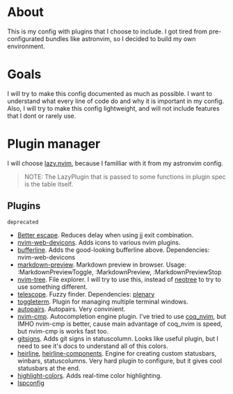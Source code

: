# About

This is my config with plugins that I choose to include. I got tired from
pre-configurated bundles like astronvim, so I decided to build my own
environment.

# Goals

I will try to make this config documented as much as possible. I want to
understand what every line of code do and why it is important in my config.
Also, I will try to make this config lightweight, and will not include features
that I dont or rarely use.

# Plugin manager

I will choose [lazy.nvim](https://github.com/folke/lazy.nvim), because I
familliar with it from my astronvim config.

> NOTE: The LazyPlugin that is passed to some functions in plugin spec is the table itself.

## Plugins

`deprecated`

 - [Better escape](https://github.com/max397574/better-escape.nvim). Reduces
 delay when using jj exit combination.
 - [nvim-web-devicons](https://github.com/nvim-tree/nvim-web-devicons). Adds
 icons to various nvim plugins.
 - [bufferline](https://github.com/akinsho/bufferline.nvim). Adds the
 good-looking bufferline above. Dependencies: nvim-web-devicons
 - [markdown-preview](https://github.com/iamcco/markdown-preview.nvim).
 Markdown preview in browser. Usage: :MarkdownPreviewToggle, :MarkdownPreview,
 :MarkdownPreviewStop
 - [nvim-tree](https://github.com/nvim-tree/nvim-tree.lua). File explorer. I
 will try to use this, instead of
 [neotree](https://github.com/nvim-neo-tree/neo-tree.nvim) to try to use
 something different.
 - [telescope](https://github.com/nvim-telescope/telescope.nvim). Fuzzy finder.
 Dependencies: [plenary](https://github.com/nvim-lua/plenary.nvim)
 - [toggleterm](https://github.com/akinsho/toggleterm.nvim). Plugin for
 managing multiple terminal windows.
 - [autopairs](https://github.com/windwp/nvim-autopairs). Autopairs. Very
 convinient.
 - [nvim-cmp](https://github.com/hrsh7th/nvim-cmp). Autocompletion engine
 plugin. I've tried to use [coq_nvim](https://github.com/ms-jpq/coq_nvim), but
 IMHO nvim-cmp is better, cause main advantage of coq_nvim is speed, but
 nvim-cmp is works fast too.
 - [gitsigns](https://github.com/lewis6991/gitsigns.nvim). Adds git signs in statuscolumn. Looks like useful plugin, but I need to see it's docs to understand all of this colors.
 - [heirline](https://github.com/rebelot/heirline.nvim), [heirline-components](https://github.com/Zeioth/heirline-components.nvim). Engine for creating custom statusbars, winbars, statuscolumns. Very hard plugin to configure, but it gives cool statusbars at the end.
 - [highlight-colors](https://github.com/brenoprata10/nvim-highlight-colors). Adds real-time color highlighting.
 - [lspconfig](https://github.com/neovim/nvim-lspconfig)
